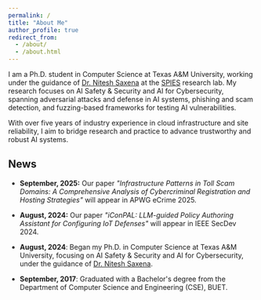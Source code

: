 ```yaml
---
permalink: /
title: "About Me"
author_profile: true
redirect_from: 
  - /about/
  - /about.html
---
```


I am a Ph.D. student in Computer Science at Texas A&M University, working under the guidance of [Dr. Nitesh Saxena](https://nsaxena.engr.tamu.edu/) at the [SPIES](https://spies.engr.tamu.edu/) research lab. My research focuses on AI Safety & Security and AI for Cybersecurity, spanning adversarial attacks and defense in AI systems, phishing and scam detection, and fuzzing-based frameworks for testing AI vulnerabilities.

With over five years of industry experience in cloud infrastructure and site reliability, I aim to bridge research and practice to advance trustworthy and robust AI systems.


## News
- **September, 2025:** Our paper *"Infrastructure Patterns in Toll Scam Domains: A Comprehensive Analysis of Cybercriminal Registration and Hosting Strategies"* will appear in APWG eCrime 2025.

- **August, 2024:** Our paper *"iConPAL: LLM-guided Policy Authoring Assistant for Configuring IoT Defenses"* will appear in IEEE SecDev 2024.

- **August, 2024**: Began my Ph.D. in Computer Science at Texas A&M University, focusing on AI Safety & Security and AI for Cybersecurity, under the guidance of [Dr. Nitesh Saxena](https://nsaxena.engr.tamu.edu/).

- **September, 2017**: Graduated with a Bachelor's degree from the Department of Computer Science and Engineering (CSE), BUET.

